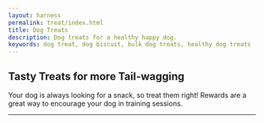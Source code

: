 ```yaml
---
layout: harness
permalink: treat/index.html
title: Dog Treats
description: Dog treats for a healthy happy dog.
keywords: dog treat, dog biscuit, bulk dog treats, healthy dog treats
---
```

## Tasty Treats for more Tail-wagging

Your dog is always looking for a snack, so treat them right!  Rewards are a great way to encourage your dog in training sessions.

- - - - -
